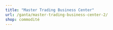 ```yaml
---
title: "Master Trading Business Center"
url: /ganta/master-trading-business-center-2/
shop: commodité
---
```

